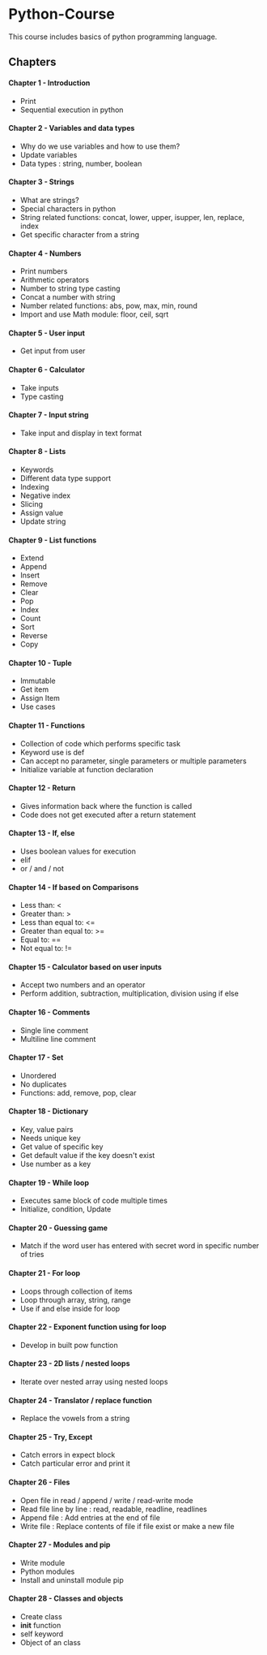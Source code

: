 # Python-Course

This course includes basics of python programming language.

## Chapters

#### Chapter 1 - Introduction

- Print
- Sequential execution in python

#### Chapter 2 - Variables and data types

- Why do we use variables and how to use them?
- Update variables
- Data types : string, number, boolean

#### Chapter 3 - Strings

- What are strings?
- Special characters in python
- String related functions: concat, lower, upper, isupper, len, replace, index
- Get specific character from a string

#### Chapter 4 - Numbers

- Print numbers
- Arithmetic operators
- Number to string type casting
- Concat a number with string
- Number related functions: abs, pow, max, min, round
- Import and use Math module: floor, ceil, sqrt

#### Chapter 5 - User input

- Get input from user

#### Chapter 6 - Calculator

- Take inputs
- Type casting

#### Chapter 7 - Input string

- Take input and display in text format

#### Chapter 8 - Lists

- Keywords
- Different data type support
- Indexing
- Negative index
- Slicing
- Assign value
- Update string

#### Chapter 9 - List functions

- Extend
- Append
- Insert
- Remove
- Clear
- Pop
- Index
- Count
- Sort
- Reverse
- Copy

#### Chapter 10 - Tuple

- Immutable
- Get item
- Assign Item
- Use cases

#### Chapter 11 - Functions

- Collection of code which performs specific task
- Keyword use is def
- Can accept no parameter, single parameters or multiple parameters
- Initialize variable at function declaration

#### Chapter 12 - Return

- Gives information back where the function is called
- Code does not get executed after a return statement

#### Chapter 13 - If, else

- Uses boolean values for execution
- elif
- or / and / not

#### Chapter 14 - If based on Comparisons

- Less than: <
- Greater than: >
- Less than equal to: <=
- Greater than equal to: >=
- Equal to: ==
- Not equal to: !=

#### Chapter 15 - Calculator based on user inputs

- Accept two numbers and an operator
- Perform addition, subtraction, multiplication, division using if else

#### Chapter 16 - Comments

- Single line comment
- Multiline line comment

#### Chapter 17 - Set

- Unordered
- No duplicates
- Functions: add, remove, pop, clear

#### Chapter 18 - Dictionary

- Key, value pairs
- Needs unique key
- Get value of specific key
- Get default value if the key doesn't exist
- Use number as a key

#### Chapter 19 - While loop

- Executes same block of code multiple times
- Initialize, condition, Update

#### Chapter 20 - Guessing game

- Match if the word user has entered with secret word in specific number of tries

#### Chapter 21 - For loop

- Loops through collection of items
- Loop through array, string, range
- Use if and else inside for loop

#### Chapter 22 - Exponent function using for loop

- Develop in built pow function

#### Chapter 23 - 2D lists / nested loops

- Iterate over nested array using nested loops

#### Chapter 24 - Translator / replace function

- Replace the vowels from a string

#### Chapter 25 - Try, Except

- Catch errors in expect block
- Catch particular error and print it

#### Chapter 26 - Files

- Open file in read / append / write / read-write mode
- Read file line by line : read, readable, readline, readlines
- Append file : Add entries at the end of file
- Write file : Replace contents of file if file exist or make a new file

#### Chapter 27 - Modules and pip

- Write module
- Python modules
- Install and uninstall module pip

#### Chapter 28 - Classes and objects

- Create class
- **init** function
- self keyword
- Object of an class
